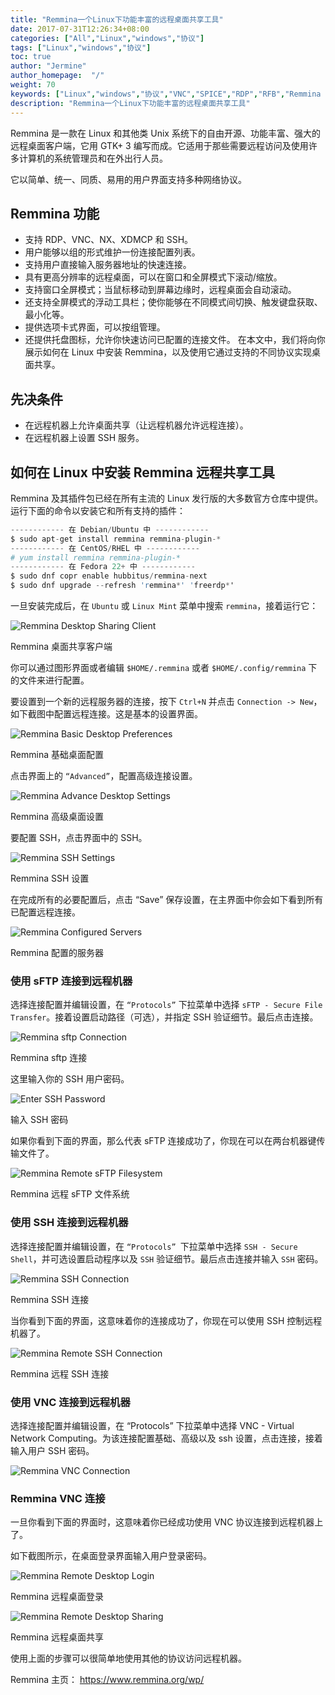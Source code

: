 ```yaml
---
title: "Remmina一个Linux下功能丰富的远程桌面共享工具"
date: 2017-07-31T12:26:34+08:00
categories: ["All","Linux","windows","协议"]
tags: ["Linux","windows","协议"]
toc: true
author: "Jermine"
author_homepage:  "/"
weight: 70
keywords: ["Linux","windows","协议","VNC","SPICE","RDP","RFB","Remmina "]
description: "Remmina一个Linux下功能丰富的远程桌面共享工具"
---
```


Remmina 是一款在 Linux 和其他类 Unix 系统下的自由开源、功能丰富、强大的远程桌面客户端，它用 GTK+ 3 编写而成。它适用于那些需要远程访问及使用许多计算机的系统管理员和在外出行人员。

它以简单、统一、同质、易用的用户界面支持多种网络协议。

## Remmina 功能
* 支持 RDP、VNC、NX、XDMCP 和 SSH。
* 用户能够以组的形式维护一份连接配置列表。
* 支持用户直接输入服务器地址的快速连接。
* 具有更高分辨率的远程桌面，可以在窗口和全屏模式下滚动/缩放。
* 支持窗口全屏模式；当鼠标移动到屏幕边缘时，远程桌面会自动滚动。
* 还支持全屏模式的浮动工具栏；使你能够在不同模式间切换、触发键盘获取、最小化等。
* 提供选项卡式界面，可以按组管理。
* 还提供托盘图标，允许你快速访问已配置的连接文件。
在本文中，我们将向你展示如何在 Linux 中安装 Remmina，以及使用它通过支持的不同协议实现桌面共享。

## 先决条件

* 在远程机器上允许桌面共享（让远程机器允许远程连接）。
* 在远程机器上设置 SSH 服务。


## 如何在 Linux 中安装 Remmina 远程共享工具


Remmina 及其插件包已经在所有主流的 Linux 发行版的大多数官方仓库中提供。运行下面的命令以安装它和所有支持的插件：

```s
------------ 在 Debian/Ubuntu 中 ------------
$ sudo apt-get install remmina remmina-plugin-*
------------ 在 CentOS/RHEL 中 ------------
# yum install remmina remmina-plugin-*
------------ 在 Fedora 22+ 中 ------------
$ sudo dnf copr enable hubbitus/remmina-next
$ sudo dnf upgrade --refresh 'remmina*' 'freerdp*'

```

一旦安装完成后，在 `Ubuntu` 或 `Linux Mint` 菜单中搜索 `remmina`，接着运行它：

![Remmina Desktop Sharing Client](https://dn-linuxcn.qbox.me/data/attachment/album/201705/09/091358qmm266veau6660at.png)

Remmina 桌面共享客户端

你可以通过图形界面或者编辑 `$HOME/.remmina` 或者 `$HOME/.config/remmina` 下的文件来进行配置。

要设置到一个新的远程服务器的连接，按下 `Ctrl+N` 并点击 `Connection -> New`，如下截图中配置远程连接。这是基本的设置界面。

![Remmina Basic Desktop Preferences](https://dn-linuxcn.qbox.me/data/attachment/album/201705/09/091358m1e7nd304yne40cs.png)

Remmina 基础桌面配置

点击界面上的 `“Advanced”`，配置高级连接设置。

![Remmina Advance Desktop Settings](https://dn-linuxcn.qbox.me/data/attachment/album/201705/09/091359eboj1trvxcqaxyra.png)

Remmina 高级桌面设置

要配置 SSH，点击界面中的 SSH。

![Remmina SSH Settings](https://dn-linuxcn.qbox.me/data/attachment/album/201705/09/091359ba8eaeg8s2vvexad.png)

Remmina SSH 设置

在完成所有的必要配置后，点击 “Save” 保存设置，在主界面中你会如下看到所有已配置远程连接。

![Remmina Configured Servers](https://dn-linuxcn.qbox.me/data/attachment/album/201705/09/091359ria2mtm8p15omc6z.png)

Remmina 配置的服务器

### 使用 sFTP 连接到远程机器
选择连接配置并编辑设置，在 `“Protocols”` 下拉菜单中选择 `sFTP - Secure File Transfer`。接着设置启动路径（可选），并指定 SSH 验证细节。最后点击连接。

![Remmina sftp Connection](https://dn-linuxcn.qbox.me/data/attachment/album/201705/09/091400sipliwppcuumwilx.png)

Remmina sftp 连接

这里输入你的 SSH 用户密码。

![Enter SSH Password](https://dn-linuxcn.qbox.me/data/attachment/album/201705/09/091400t47hpg4nmk7t474r.png)

输入 SSH 密码

如果你看到下面的界面，那么代表 sFTP 连接成功了，你现在可以在两台机器键传输文件了。

![Remmina Remote sFTP Filesystem](https://dn-linuxcn.qbox.me/data/attachment/album/201705/09/091401k1wp1o4zzfgmxp7o.png)

Remmina 远程 sFTP 文件系统

### 使用 SSH 连接到远程机器
选择连接配置并编辑设置，在 `“Protocols” `下拉菜单中选择 `SSH - Secure Shell`，并可选设置启动程序以及 `SSH` 验证细节。最后点击连接并输入 `SSH` 密码。

![Remmina SSH Connection](https://dn-linuxcn.qbox.me/data/attachment/album/201705/09/091401o313d33mojkkftjm.png)

Remmina SSH 连接

当你看到下面的界面，这意味着你的连接成功了，你现在可以使用 SSH 控制远程机器了。

![Remmina Remote SSH Connection](https://dn-linuxcn.qbox.me/data/attachment/album/201705/09/091401klj3zlq66h8q6h58.png)

Remmina 远程 SSH 连接

### 使用 VNC 连接到远程机器
选择连接配置并编辑设置，在 “Protocols” 下拉菜单中选择 VNC - Virtual Network Computing。为该连接配置基础、高级以及 ssh 设置，点击连接，接着输入用户 SSH 密码。

![Remmina VNC Connection](https://dn-linuxcn.qbox.me/data/attachment/album/201705/09/091402ljf95sfqk0c5ifij.png)

### Remmina VNC 连接

一旦你看到下面的界面时，这意味着你已经成功使用 VNC 协议连接到远程机器上了。

如下截图所示，在桌面登录界面输入用户登录密码。

![Remmina Remote Desktop Login](https://dn-linuxcn.qbox.me/data/attachment/album/201705/09/091402uows1p851zu8f7ou.png)

Remmina 远程桌面登录

![Remmina Remote Desktop Sharing](https://dn-linuxcn.qbox.me/data/attachment/album/201705/09/091403y5crdfccl5qsrdsx.png)

Remmina 远程桌面共享

使用上面的步骤可以很简单地使用其他的协议访问远程机器。

Remmina 主页： https://www.remmina.org/wp/
